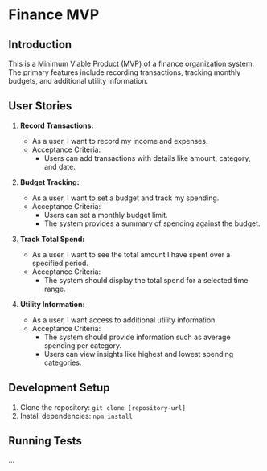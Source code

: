 # Finance MVP

## Introduction

This is a Minimum Viable Product (MVP) of a finance organization system. The primary features include recording transactions, tracking monthly budgets, and additional utility information.

## User Stories

1. **Record Transactions:**
   - As a user, I want to record my income and expenses.
   - Acceptance Criteria:
     - Users can add transactions with details like amount, category, and date.

2. **Budget Tracking:**
   - As a user, I want to set a budget and track my spending.
   - Acceptance Criteria:
     - Users can set a monthly budget limit.
     - The system provides a summary of spending against the budget.

3. **Track Total Spend:**
   - As a user, I want to see the total amount I have spent over a specified period.
   - Acceptance Criteria:
     - The system should display the total spend for a selected time range.

4. **Utility Information:**
   - As a user, I want access to additional utility information.
   - Acceptance Criteria:
     - The system should provide information such as average spending per category.
     - Users can view insights like highest and lowest spending categories.

## Development Setup

1. Clone the repository: `git clone [repository-url]`
2. Install dependencies: `npm install`

## Running Tests

...